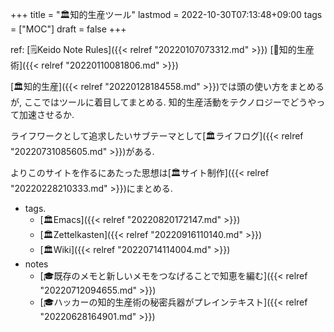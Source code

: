 +++
title = "🏛知的生産ツール"
lastmod = 2022-10-30T07:13:48+09:00
tags = ["MOC"]
draft = false
+++

ref: [🗒Keido Note Rules]({{< relref "20220107073312.md" >}}) [📁知的生産術]({{< relref "20220110081806.md" >}})

[🏛知的生産]({{< relref "20220128184558.md" >}})では頭の使い方をまとめるが, ここではツールに着目してまとめる. 知的生産活動をテクノロジーでどうやって加速させるか.

ライフワークとして追求したいサブテーマとして[🏛ライフログ]({{< relref "20220731085605.md" >}})がある.

よりこのサイトを作るにあたった思想は[🏛サイト制作]({{< relref "20220228210333.md" >}})にまとめる.

-   tags.
    -   [🏛Emacs]({{< relref "20220820172147.md" >}})
    -   [🏛Zettelkasten]({{< relref "20220916110140.md" >}})
    -   [🏛Wiki]({{< relref "20220714114004.md" >}})
-   notes
    -   [🎓既存のメモと新しいメモをつなげることで知恵を編む]({{< relref "20220712094655.md" >}})
    -   [🎓ハッカーの知的生産術の秘密兵器がプレインテキスト]({{< relref "20220628164901.md" >}})
